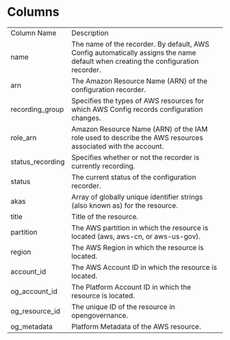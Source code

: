 # Columns  

<table>
	<tr><td>Column Name</td><td>Description</td></tr>
	<tr><td>name</td><td>The name of the recorder. By default, AWS Config automatically assigns the name default when creating the configuration recorder.</td></tr>
	<tr><td>arn</td><td>The Amazon Resource Name (ARN) of the configuration recorder.</td></tr>
	<tr><td>recording_group</td><td>Specifies the types of AWS resources for which AWS Config records configuration changes.</td></tr>
	<tr><td>role_arn</td><td>Amazon Resource Name (ARN) of the IAM role used to describe the AWS resources associated with the account.</td></tr>
	<tr><td>status_recording</td><td>Specifies whether or not the recorder is currently recording.</td></tr>
	<tr><td>status</td><td>The current status of the configuration recorder.</td></tr>
	<tr><td>akas</td><td>Array of globally unique identifier strings (also known as) for the resource.</td></tr>
	<tr><td>title</td><td>Title of the resource.</td></tr>
	<tr><td>partition</td><td>The AWS partition in which the resource is located (aws, aws-cn, or aws-us-gov).</td></tr>
	<tr><td>region</td><td>The AWS Region in which the resource is located.</td></tr>
	<tr><td>account_id</td><td>The AWS Account ID in which the resource is located.</td></tr>
	<tr><td>og_account_id</td><td>The Platform Account ID in which the resource is located.</td></tr>
	<tr><td>og_resource_id</td><td>The unique ID of the resource in opengovernance.</td></tr>
	<tr><td>og_metadata</td><td>Platform Metadata of the AWS resource.</td></tr>
</table>